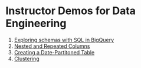 
# Instructor Demos for Data Engineering

1. [Exploring schemas with SQL in BigQuery](information_schema.md)
2. [Nested and Repeated Columns](nested.md)
3. [Creating a Date-Partitoned Table](partition.md)
4. [Clustering](clustering.md)
